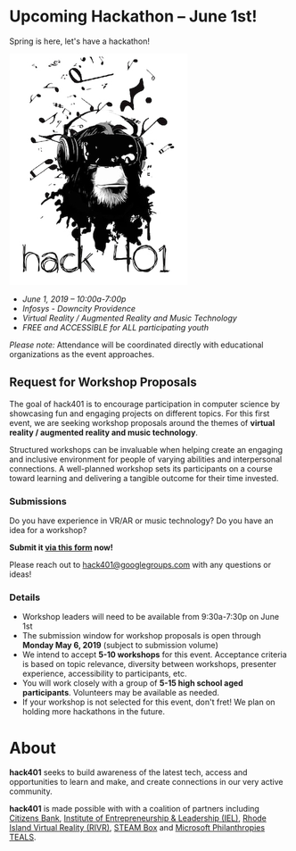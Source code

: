 
# Upcoming Hackathon – June 1st!

Spring is here, let's have a hackathon!

![temporary logo](assets/img/Hack401MonkeyingAround.jpg)

- *June 1, 2019 – 10:00a-7:00p*
- *Infosys - Downcity Providence*
- *Virtual Reality / Augmented Reality and Music Technology*
- *FREE and ACCESSIBLE for ALL participating youth*

*Please note:* Attendance will be coordinated directly with educational organizations as the event approaches.


## Request for Workshop Proposals

The goal of hack401 is to encourage participation in computer science by showcasing fun and engaging projects on different topics. For this first event, we are seeking workshop proposals around the themes of **virtual reality / augmented reality and music technology**.

Structured workshops can be invaluable when helping create an engaging and inclusive environment for people of varying abilities and interpersonal connections. A well-planned workshop sets its participants on a course toward learning and delivering a tangible outcome for their time invested. 

### Submissions

Do you have experience in VR/AR or music technology? Do you have an idea for a workshop? 

**Submit it [via this form](https://forms.gle/v9W1HEkYh7R7HtS59) now!**

Please reach out to [hack401@googlegroups.com](mailto:hack401@googlegroups.com) with any questions or ideas!


### Details

- Workshop leaders will need to be available from 9:30a-7:30p on June 1st
- The submission window for workshop proposals is open through **Monday May 6, 2019** (subject to submission volume)
- We intend to accept **5-10 workshops** for this event. Acceptance criteria is based on topic relevance, diversity between workshops, presenter experience, accessibility to participants, etc.
- You will work closely with a group of **5-15 high school aged participants**. Volunteers may be available as needed.
- If your workshop is not selected for this event, don't fret! We plan on holding more hackathons in the future.


# About

**hack401** seeks to build awareness of the latest tech, access and opportunities to learn and make, and create connections in our very active community.

**hack401** is made possible with with a coalition of partners including [Citizens Bank](https://www.citizensbank.com), [Institute of Entrepreneurship & Leadership (IEL)](https://ieleadership.org/
), [Rhode Island Virtual Reality (RIVR)](https://www.facebook.com/rhodeislandvr/), [STEAM Box](https://www.facebook.com/STEAMBoxRI/) and [Microsoft Philanthropies TEALS](https://www.tealsk12.org).
